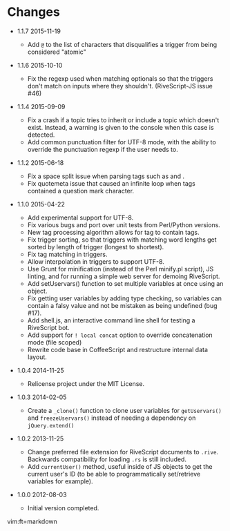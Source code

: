 # Changes

* 1.1.7 2015-11-19
  - Add `@` to the list of characters that disqualifies a trigger from being
    considered "atomic"

* 1.1.6 2015-10-10
  - Fix the regexp used when matching optionals so that the triggers don't match
    on inputs where they shouldn't. (RiveScript-JS issue #46)

* 1.1.4 2015-09-09
  - Fix a crash if a topic tries to inherit or include a topic which doesn't
    exist. Instead, a warning is given to the console when this case is
    detected.
  - Add common punctuation filter for UTF-8 mode, with the ability to override
    the punctuation regexp if the user needs to.

* 1.1.2 2015-06-18
  - Fix a space split issue when parsing tags such as <set> and <get>.
  - Fix quotemeta issue that caused an infinite loop when tags contained a
    question mark character.

* 1.1.0 2015-04-22
  - Add experimental support for UTF-8.
  - Fix various bugs and port over unit tests from Perl/Python versions.
  - New tag processing algorithm allows for <set> tag to contain <get> tags.
  - Fix trigger sorting, so that triggers with matching word lengths get
    sorted by length of trigger (longest to shortest).
  - Fix <bot> tag matching in triggers.
  - Allow <bot> interpolation in triggers to support UTF-8.
  - Use Grunt for minification (instead of the Perl minify.pl script), JS
    linting, and for running a simple web server for demoing RiveScript.
  - Add setUservars() function to set multiple variables at once using an
    object.
  - Fix getting user variables by adding type checking, so variables can contain
    a falsy value and not be mistaken as being undefined (bug #17).
  - Add shell.js, an interactive command line shell for testing a RiveScript
    bot.
  - Add support for `! local concat` option to override concatenation mode
    (file scoped)
  - Rewrite code base in CoffeeScript and restructure internal data layout.

* 1.0.4 2014-11-25
  - Relicense project under the MIT License.

* 1.0.3 2014-02-05
  - Create a `_clone()` function to clone user variables for `getUservars()`
    and `freezeUservars()` instead of needing a dependency on
    `jQuery.extend()`

* 1.0.2 2013-11-25
  - Change preferred file extension for RiveScript documents to `.rive`.
    Backwards compatibility for loading `.rs` is still included.
  - Add `currentUser()` method, useful inside of JS objects to get the
    current user's ID (to be able to programmatically set/retrieve
    variables for example).

* 1.0.0 2012-08-03
  - Initial version completed.

vim:ft=markdown
